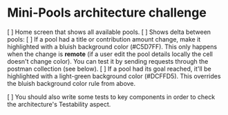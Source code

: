 #  Mini-Pools architecture challenge  

[ ] Home screen that shows all available pools.
    [ ] Shows delta between pools:
      [ ] If a pool had a title or contribution amount change, make it highlighted with a bluish background color (#C5D7FF). This only happens when the change is __remote__ (if a user edit the pool details locally the cell doesn't change color). You can test it by sending requests through the postman collection (see below).
      [ ] If a pool had its goal reached, it'll be highlighted with a light-green background color (#DCFFD5). This overrides the bluish background color rule from above.
    
[ ] You should also write some tests to key components in order to check the architecture's Testability aspect.
